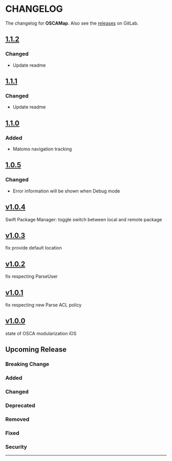 # CHANGELOG

The changelog for **OSCAMap**. Also see the [releases](https://git-dev.solingen.de/smartcityapp/modules/oscamap-ios/-/releases) on GitLab.

## [1.1.2](https://git-dev.solingen.de/smartcityapp/modules/oscamap-ios/-/tags/1.1.2)

### Changed
- Update readme

## [1.1.1](https://git-dev.solingen.de/smartcityapp/modules/oscamap-ios/-/tags/1.1.1)

### Changed
- Update readme

## [1.1.0](https://git-dev.solingen.de/smartcityapp/modules/oscamap-ios/-/tags/1.1.0)

### Added
- Matomo navigation tracking

## [1.0.5](https://git-dev.solingen.de/smartcityapp/modules/oscamap-ios/-/tags/1.0.5)

### Changed

- Error information will be shown when Debug mode

## [v1.0.4](https://git-dev.solingen.de/smartcityapp/modules/oscamap-ios/-/tags/v1.0.4)
Swift Package Manager: toggle switch between local and remote package

## [v1.0.3](https://git-dev.solingen.de/smartcityapp/modules/oscamap-ios/-/tags/v1.0.3)
fix provide default location

## [v1.0.2](https://git-dev.solingen.de/smartcityapp/modules/oscamap-ios/-/tags/v1.0.2)
fix respecting ParseUser

## [v1.0.1](https://git-dev.solingen.de/smartcityapp/modules/oscamap-ios/-/tags/v1.0.1)
fix respecting new Parse ACL policy

## [v1.0.0](https://git-dev.solingen.de/smartcityapp/modules/oscamap-ios/-/tags/v1.0.0)
state of OSCA modularization iOS
## Upcoming Release
### Breaking Change
### Added
### Changed
### Deprecated
### Removed
### Fixed
### Security
---
